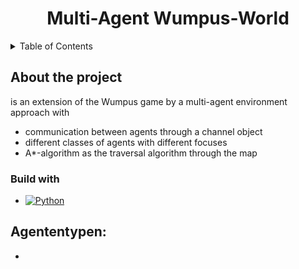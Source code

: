<h1 align="center">Multi-Agent Wumpus-World</h1>

<details>
  <summary>Table of Contents</summary>
  <ol>
    <li>
      <a href="#about-the-project">About The Project</a>
      <ul>
        <li><a href="#built-with">Built With</a></li>
      </ul>
    </li>
  </ol>
</details>

## About the project
is an extension of the Wumpus game by a multi-agent environment approach with
- communication between agents through a channel object
- different classes of agents with different focuses
- A*-algorithm as the traversal algorithm through the map

### Build with
* [![Python][Python]][Python-url]

## Agententypen:
-


<!-- MARKDOWN LINKS & IMAGES -->
[Python]: [https://img.shields.io/badge/Vue.js-35495E?style=for-the-badge&logo=vuedotjs&logoColor=4FC08D](https://img.shields.io/badge/python-3670A0?style=for-the-badge&logo=python&logoColor=ffdd54)
[Python-url]: [https://vuejs.org/](https://www.python.org/)
